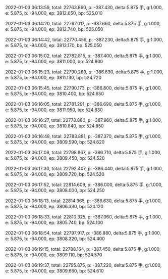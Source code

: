 2022-01-03 06:13:59, total: 22763.860, p: -387.430, delta:5.875 手, g:1.000, e: 5.875, b: -94.000, ep: 3812.650, bp: 525.010

2022-01-03 06:14:20, total: 22767.017, p: -387.660, delta:5.875 手, g:1.000, e: 5.875, b: -94.000, ep: 3812.740, bp: 525.050

2022-01-03 06:14:42, total: 22770.459, p: -387.230, delta:5.875 手, g:1.000, e: 5.875, b: -94.000, ep: 3813.170, bp: 525.050

2022-01-03 06:15:02, total: 22782.815, p: -387.400, delta:5.875 手, g:1.000, e: 5.875, b: -94.000, ep: 3811.000, bp: 524.800

2022-01-03 06:15:23, total: 22790.269, p: -386.630, delta:5.875 手, g:1.000, e: 5.875, b: -94.000, ep: 3811.130, bp: 524.720

2022-01-03 06:15:45, total: 22790.173, p: -386.800, delta:5.875 手, g:1.000, e: 5.875, b: -94.000, ep: 3810.400, bp: 524.650

2022-01-03 06:16:05, total: 22781.291, p: -386.690, delta:5.875 手, g:1.000, e: 5.875, b: -94.000, ep: 3811.950, bp: 524.830

2022-01-03 06:16:27, total: 22773.860, p: -387.960, delta:5.875 手, g:1.000, e: 5.875, b: -94.000, ep: 3810.840, bp: 524.850

2022-01-03 06:16:48, total: 22783.881, p: -387.370, delta:5.875 手, g:1.000, e: 5.875, b: -94.000, ep: 3809.590, bp: 524.620

2022-01-03 06:17:08, total: 22798.867, p: -386.710, delta:5.875 手, g:1.000, e: 5.875, b: -94.000, ep: 3809.450, bp: 524.520

2022-01-03 06:17:30, total: 22792.407, p: -386.440, delta:5.875 手, g:1.000, e: 5.875, b: -94.000, ep: 3809.720, bp: 524.520

2022-01-03 06:17:52, total: 22814.609, p: -386.000, delta:5.875 手, g:1.000, e: 5.875, b: -94.000, ep: 3808.000, bp: 524.250

2022-01-03 06:18:13, total: 22814.365, p: -386.630, delta:5.875 手, g:1.000, e: 5.875, b: -94.000, ep: 3806.330, bp: 524.120

2022-01-03 06:18:33, total: 22810.325, p: -387.060, delta:5.875 手, g:1.000, e: 5.875, b: -94.000, ep: 3805.740, bp: 524.100

2022-01-03 06:18:54, total: 22797.917, p: -386.880, delta:5.875 手, g:1.000, e: 5.875, b: -94.000, ep: 3808.320, bp: 524.400

2022-01-03 06:19:15, total: 22788.164, p: -387.450, delta:5.875 手, g:1.000, e: 5.875, b: -94.000, ep: 3809.110, bp: 524.570

2022-01-03 06:19:37, total: 22795.875, p: -387.220, delta:5.875 手, g:1.000, e: 5.875, b: -94.000, ep: 3809.660, bp: 524.610